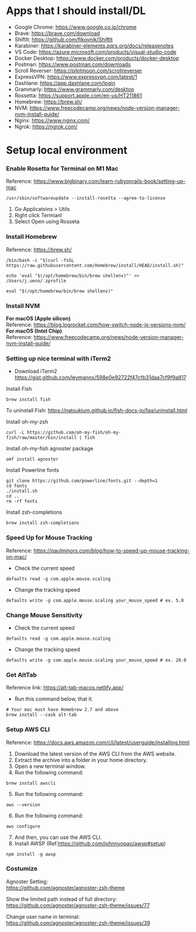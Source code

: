 # Apps that I should install/DL
- Google Chrome: https://www.google.co.jp/chrome   
- Brave: https://brave.com/download   
- ShiftIt: https://github.com/fikovnik/ShiftIt  
- Karabiner: https://karabiner-elements.pqrs.org/docs/releasenotes  
- VS Code: https://azure.microsoft.com/products/visual-studio-code 
- Docker Desktop: https://www.docker.com/products/docker-desktop  
- Postman: https://www.postman.com/downloads
- Scroll Reverser: https://pilotmoon.com/scrollreverser   
- ExpressVPN: https://www.expressvpn.com/latest/1   
- Dashlane: https://app.dashlane.com/login   
- Grammarly: https://www.grammarly.com/desktop   
- Rossetta: https://support.apple.com/en-us/HT211861
- Homebrew: https://brew.sh/
- NVM: https://www.freecodecamp.org/news/node-version-manager-nvm-install-guide/
- Nginx: https://www.nginx.com/
- Ngrok: https://ngrok.com/

# Setup local environment

### Enable Rosetta for Terminal on M1 Mac
Reference: https://www.bigbinary.com/learn-rubyonrails-book/setting-up-mac

```shell
/usr/sbin/softwareupdate --install-rosetta --agree-to-license
```
1. Go Applicatoins > Utils
2. Right cilck Termianl
3. Select Open using Rosseta

### Install Homebrew
Reference: https://brew.sh/
```shell
/bin/bash -c "$(curl -fsSL https://raw.githubusercontent.com/Homebrew/install/HEAD/install.sh)"
```
```shell
echo 'eval "$(/opt/homebrew/bin/brew shellenv)"' >> /Users/j.ueno/.zprofile
```
```shell
eval "$(/opt/homebrew/bin/brew shellenv)"
```

### Install NVM
**For macOS (Apple silicon)**<br>
Reference: https://blog.logrocket.com/how-switch-node-js-versions-nvm/<br>
**For macOS (Intel Chip)**<br>
Reference: https://www.freecodecamp.org/news/node-version-manager-nvm-install-guide/
<br>

### Setting up nice terminal with iTerm2
- Download iTerm2
https://gist.github.com/leymannx/598e0e92722f47cfb31daa7cf9f9a817

Install Fish
```shell
brew install fish
```
To uninstall Fish: https://natsukium.github.io/fish-docs-jp/faq/uninstall.html

Install oh-my-zsh
```shell
curl -L https://github.com/oh-my-fish/oh-my-fish/raw/master/bin/install | fish
```

Install oh-my-fish agnoster package
```shell
omf install agnoster
```

Install Powerline fonts
```shell
git clone https://github.com/powerline/fonts.git --depth=1
cd fonts
./install.sh
cd ..
rm -rf fonts
```

Install zsh-completions 
```shell
brew install zsh-completions
```

### Speed Up for Mouse Tracking
Reference: https://paulminors.com/blog/how-to-speed-up-mouse-tracking-on-mac/

- Check the current speed
```shell
defaults read -g com.apple.mouse.scaling
```
- Change the tracking speed
```shell
defaults write -g com.apple.mouse.scaling your_mouse_speed # ex. 5.0
```

### Change Mouse Sensitivity

- Check the current speed
```shell
defaults read -g com.apple.mouse.scaling
```
- Change the tracking speed
```shell
defaults write -g com.apple.mouse.scaling your_mouse_speed # ex. 20.0
```

### Get AltTab
Reference link:
https://alt-tab-macos.netlify.app/

- Run this command below, that it.
```shell
# Your mac must have Homebrew 2.7 and above
brew install --cask alt-tab
```

### Setup AWS CLI
Reference: https://docs.aws.amazon.com/cli/latest/userguide/installing.html
1. Download the latest version of the AWS CLI from the AWS website.
2. Extract the archive into a folder in your home directory.
3. Open a new terminal window.
4. Run the following command:
```shell
brew install awscli
```
5. Run the following command:
```shell
aws --version
```
6. Run the following command:
```shell
aws configure
```
7. And then, you can use the AWS CLI.
8. Install AWSP (Ref:https://github.com/johnnyopao/awsp#setup)
```shell
npm install -g awsp
```


### Costumize

Agnoster Setting:  
https://github.com/agnoster/agnoster-zsh-theme

Show the limited path instead of full directory:  
https://github.com/agnoster/agnoster-zsh-theme/issues/77

Change user name in terminal:  
https://github.com/agnoster/agnoster-zsh-theme/issues/39
